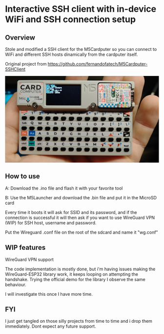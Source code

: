 # Interactive SSH client with in-device WiFi and SSH connection setup

## Overview
Stole and modified a SSH client for the M5Cardputer so you can connect to WiFi and different SSH hosts dinamically from the cardputer itself.

Original project from https://github.com/fernandofatech/M5Cardputer-SSHClient

![IMG_3531](IMG_20240330_015103.jpg)

## How to use
A: Download the .ino file and flash it with your favorite tool

B: Use the M5Launcher and download the .bin file and put it in the MicroSD card

Every time it boots it will ask for SSID and its password, and if the connection is successful it will then ask if you want to use WireGuard VPN (WIP) for SSH host, username and password.

Put the Wireguard .conf file on the root of the sdcard and name it "wg.conf"

## WIP features
WireGuard VPN support

The code implementation is mostly done, but i'm having issues making the WireGuard-ESP32 library work, it keeps looping on attempting the handshake. Trying the official demo for the library I observe the same behaviour.

I will investigate this once I have more time.

## FYI
I just get tangled on those silly projects from time to time and i drop them immediately. Dont expect any future support.
